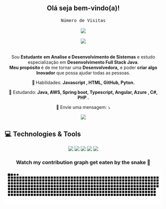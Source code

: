 <span align="center">

##  Olá seja bem-vindo(a)!</h2>

<div align="center">
  <kbd align="center"> 
    <kbd>Número de Visitas</kbd>
    <br/><br/>
    <img src="https://profile-counter.glitch.me/Lauragonsaga/count.svg"></p>
  </kbd>
</div>
</span>
<div align="center">
<img src="https://media.tenor.com/8wBCqZH60U8AAAAC/computer-cat.gif" width="600px" />

</div>


<br>
<p align="center">
  Sou <strong>Estudante</strong> <strong> em Analise e Desenvolvimento de Sistemas</strong> e estudo especialização em <strong>Desenvolvimento Full Stack Java</strong>.<br >
<strong>Meu propósito </strong>é de me tornar uma <strong>Desenvolvedora,</strong>
e poder <strong>criar algo Inovador</strong> que possa ajudar todas as pessoas.
</p>

<p align="center">
  💼 Habilidades: <strong>Javascript , HTML, GitHub, Pyton.</strong>
</p>

<p align="center">
  🚀  Estudando: <strong>Java, AWS, Spring boot, Typescript, Angular, Azure , C#, PHP .</strong>
</p>

<p align="center">
  💌 Envie uma mensagem: ⤵️
</p>

<p align="center">
 
 <a href="www.linkedin.com/in/lauragonsaga" alt="Linkedin">
  <img src="https://img.shields.io/badge/-Linkedin-0e76a8?style=flat-square&logo=Linkedin&logoColor=white&link=https://www.linkedin.com/in/keidsonroby/" /></a>
</p>  

## 💻 Technologies & Tools

<p align="center">
  
 
 <img src="https://img.shields.io/badge/-Javascript-%23F7DF1E?style=flat-square&logo=javascript&logoColor=black" height="25"/>
 <img src="https://img.shields.io/badge/-Typecript-%23007ACC?style=flat-square&logo=typescript&logoColor=white" height="25"/>
 <img src="https://img.shields.io/badge/-Angular-%23DD0031?style=flat-square&logo=angular&logoColor=white" height="25"/>


<img src="https://img.shields.io/badge/-Bootstrap-%23563D7C.svg?style=flat-square&logo=bootstrap&logoColor=white" height="25"/>
  
<img src="https://img.shields.io/badge/-GitHub-181717?style=flat-square&logo=github" height="25"/>

<div align="center">
  <h3 align="center">Watch my contribution graph get eaten by the snake 🐍</h3>

  <img src="https://github.com/eduardoboares/eduardoboares/blob/output/github-contribution-grid-snake.svg" alt="animated" />

 

</div>

</div>





  




